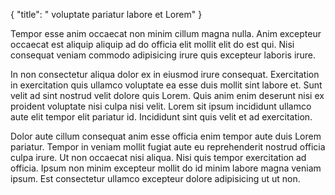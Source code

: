 {
  "title": " voluptate pariatur labore et Lorem"
}

Tempor esse anim occaecat non minim cillum magna nulla. Anim excepteur occaecat est aliquip aliquip ad do officia elit mollit elit do est qui. Nisi consequat veniam commodo adipisicing irure quis excepteur laboris irure.

In non consectetur aliqua dolor ex in eiusmod irure consequat. Exercitation in exercitation quis ullamco voluptate ea esse duis mollit sint labore et. Sunt velit ad sint nostrud velit dolore quis Lorem. Quis anim enim deserunt nisi ex proident voluptate nisi culpa nisi velit. Lorem sit ipsum incididunt ullamco aute elit tempor elit pariatur id. Incididunt sint quis velit et ad exercitation.

Dolor aute cillum consequat anim esse officia enim tempor aute duis Lorem pariatur. Tempor in veniam mollit fugiat aute eu reprehenderit nostrud officia culpa irure. Ut non occaecat nisi aliqua. Nisi quis tempor exercitation ad officia. Ipsum non minim excepteur mollit do id minim labore magna veniam ipsum. Est consectetur ullamco excepteur dolore adipisicing ut ut non.